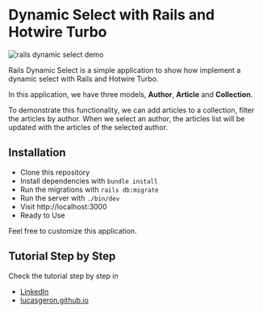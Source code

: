 # Dynamic Select with Rails and Hotwire Turbo

![rails dynamic select demo](https://i.ibb.co/1QcrgHP/20230908-192607.gif)

Rails Dynamic Select is a simple application to show how implement a dynamic select with Rails and Hotwire Turbo.

In this application, we have three models, **Author**, **Article** and **Collection**.

To demonstrate this functionality, we can add articles to a collection, filter the articles by author. When we select an author, the articles list will be updated with the articles of the selected author.

## Installation
  - Clone this repository
  - Install dependencies with `bundle install`
  - Run the migrations with `rails db:migrate`
  - Run the server with `./bin/dev`	
  - Visit http://localhost:3000
  - Ready to Use


Feel free to customize this application.

## Tutorial Step by Step

Check the tutorial step by step in 
- [LinkedIn](https://www.linkedin.com/pulse/select-din%25C3%25A2mico-em-rails-com-hotwire-turbostimulus-geron/)
- [lucasgeron.github.io](https://www.linkedin.com/pulse/select-din%25C3%25A2mico-em-rails-com-hotwire-turbostimulus-geron/)
